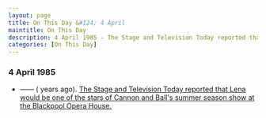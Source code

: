 ```yaml
---
layout: page
title: On This Day &#124; 4 April
maintitle: On This Day
description: 4 April 1985 - The Stage and Television Today reported that Lena would be one of the stars of Cannon and Ball's summer season show at the Blackpool Opera House.
categories: [On This Day]
---
```


### 4 April 1985
* —— (<span id="age1"></span> years ago). [The Stage and Television Today reported that Lena would be one of the stars of Cannon and Ball's summer season show at the Blackpool Opera House.](/the%20stage%20and%20television%20today/1985/04/04/the-stage-and-television-today.html)

<!-- Script for calculating number of years ago -->
<script>
var dob = '19850404';
var year = Number(dob.substr(0, 4));
var month = Number(dob.substr(4, 2)) - 1;
var day = Number(dob.substr(6, 2));
var today = new Date();
var age1 = today.getFullYear() - year;
if (today.getMonth() < month || (today.getMonth() == month && today.getDate() < day)) {
  age1--;
}
document.getElementById("age1").innerHTML=age1;
</script>

